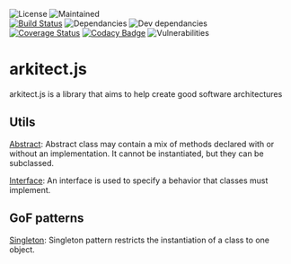 ![License](https://img.shields.io/github/license/davis90/arkitect.js.svg)
![Maintained](https://img.shields.io/badge/maintained-yes-brightgreen.svg)  
[![Build Status](https://travis-ci.org/davis90/arkitect.js.svg?branch=master)](https://travis-ci.org/davis90/arkitect.js)
![Dependancies](https://img.shields.io/david/davis90/arkitect.js.svg)
![Dev dependancies](https://img.shields.io/david/dev/davis90/arkitect.js.svg)  
[![Coverage Status](https://coveralls.io/repos/github/davis90/arkitect.js/badge.svg?branch=master)](https://coveralls.io/github/davis90/arkitect.js?branch=master)
[![Codacy Badge](https://api.codacy.com/project/badge/Grade/2c4768af9a8644a29cb9d4384516cd54)](https://www.codacy.com/app/davis90/arkitect.js?utm_source=github.com&amp;utm_medium=referral&amp;utm_content=davis90/arkitect.js&amp;utm_campaign=Badge_Grade)
![Vulnerabilities](https://img.shields.io/snyk/vulnerabilities/github/davis90/arkitect.js.svg)

# arkitect.js

arkitect.js is a library that aims to help create good software architectures

## **Utils**

[Abstract](src/abstract): Abstract class may contain a mix of methods declared with or without an
implementation. It cannot be instantiated, but they can be subclassed.

[Interface](src/interface): An interface is used to specify a behavior that classes must implement.

## **GoF patterns**

[Singleton](src/singleton): Singleton pattern restricts the instantiation of a class to one object.
